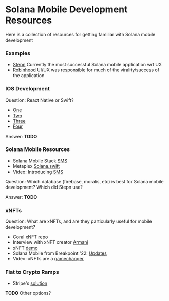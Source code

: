 # Solana Mobile Development Resources

Here is a collection of resources for getting familiar with Solana mobile development

### Examples

- [Stepn](https://stepn.com/) Currently the most successful Solana mobile application wrt UX
- [Robinhood](https://robinhood.com/) UI/UX was responsible for much of the virality/success of the application

### IOS Development

Question: React Native or Swift?
- [One](https://fireart.studio/blog/react-native-vs-swift-which-to-choose-for-an-ios-app/)
- [Two](https://radixweb.com/blog/react-native-vs-swift)
- [Three](https://medium.com/@sam_ollason/react-native-vs-swift-ios-c144496f1519)
- [Four](https://www.ideamotive.co/blog/react-native-vs-swift-which-one-to-pick-when-building-an-ios-app)

Answer: **TODO**

### Solana Mobile Resources

- Solana Mobile Stack [SMS](https://github.com/solana-mobile/solana-mobile-stack-sdk)
- Metaplex [Solana.swift](https://github.com/metaplex-foundation/Solana.Swift)
- Video: Introducing [SMS](https://www.youtube.com/watch?v=HlWx1IWY0GU)

Question: Which database (firebase, moralis, etc) is best for Solana mobile development? Which did Stepn use?

Answer: **TODO**

### xNFTs

Question: What are xNFTs, and are they particularly useful for mobile development?

- Coral xNFT [repo](https://github.com/coral-xyz/xnft)
- Interview with xNFT creator [Armani](https://www.youtube.com/watch?v=GC0U8noMATc)
- xNFT [demo](https://www.youtube.com/watch?v=g5TkzQRGwS4)
- Solana Mobile from Breakpoint '22: [Updates](https://www.youtube.com/watch?v=LXMy1F9sVJ8)
- Video: xNFTs are a [gamechanger](https://www.youtube.com/watch?v=5Bvo0WN0evQ)

### Fiat to Crypto Ramps

- Stripe's [solution](https://stripe.com/blog/crypto-onramp)

**TODO** Other options?
